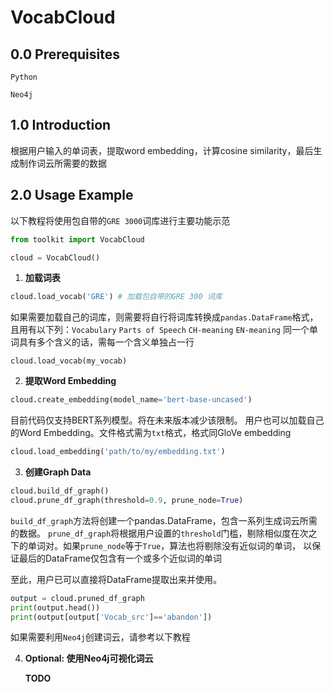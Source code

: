 # VocabCloud

## 0.0 Prerequisites
`Python`

`Neo4j`


## 1.0 Introduction
根据用户输入的单词表，提取word embedding，计算cosine similarity，最后生成制作词云所需要的数据

## 2.0 Usage Example
以下教程将使用包自带的`GRE 3000`词库进行主要功能示范

```python
from toolkit import VocabCloud

cloud = VocabCloud()
``` 

1. **加载词表**
```python
cloud.load_vocab('GRE') # 加载包自带的GRE 300 词库
```
如果需要加载自己的词库，则需要将自行将词库转换成`pandas.DataFrame`格式，且用有以下列：`Vocabulary` `Parts of Speech` `CH-meaning` `EN-meaning`
同一个单词具有多个含义的话，需每一个含义单独占一行
```pycon
cloud.load_vocab(my_vocab)
```

2. **提取Word Embedding**
```python
cloud.create_embedding(model_name='bert-base-uncased')
```
目前代码仅支持BERT系列模型。将在未来版本减少该限制。
用户也可以加载自己的Word Embedding。文件格式需为`txt`格式，格式同GloVe embedding
```python
cloud.load_embedding('path/to/my/embedding.txt')
```

3. **创建Graph Data**
```python
cloud.build_df_graph()
cloud.prune_df_graph(threshold=0.9, prune_node=True)
```
`build_df_graph`方法将创建一个pandas.DataFrame，包含一系列生成词云所需的数据。
`prune_df_graph`将根据用户设置的`threshold`门槛，剔除相似度在次之下的单词对。如果`prune_node`等于`True`，算法也将剔除没有近似词的单词，
以保证最后的DataFrame仅包含有一个或多个近似词的单词

至此，用户已可以直接将DataFrame提取出来并使用。
```python
output = cloud.pruned_df_graph
print(output.head())
print(output[output['Vocab_src']=='abandon'])
```
如果需要利用`Neo4j`创建词云，请参考以下教程

4. **Optional: 使用Neo4j可视化词云**

    **TODO**
